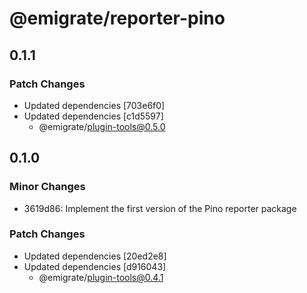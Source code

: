 # @emigrate/reporter-pino

## 0.1.1

### Patch Changes

- Updated dependencies [703e6f0]
- Updated dependencies [c1d5597]
  - @emigrate/plugin-tools@0.5.0

## 0.1.0

### Minor Changes

- 3619d86: Implement the first version of the Pino reporter package

### Patch Changes

- Updated dependencies [20ed2e8]
- Updated dependencies [d916043]
  - @emigrate/plugin-tools@0.4.1
